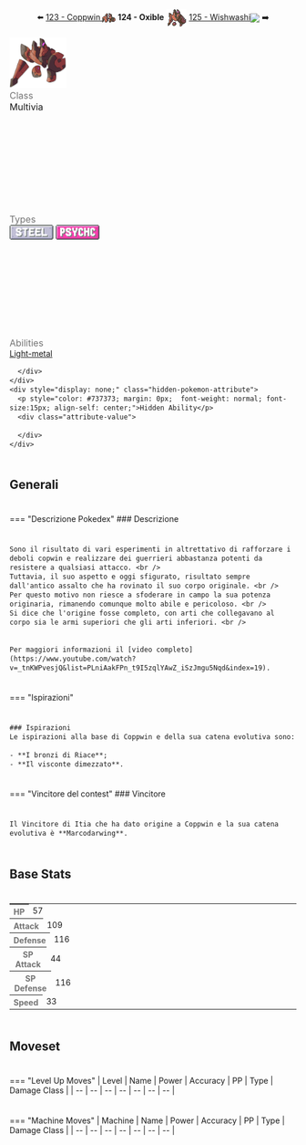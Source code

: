 <div style="text-align: center; margin-bottom: 20px;">
  ⬅️ <a href="https://avventureaditia.github.io/itia-wiki/pokemon/123-coppwin/"> 123 - Coppwin <img src="../../img/icon/coppwin.png" style="vertical-align: middle;"></a>
  <strong>124 - Oxible</strong> 
  <img src="../../img/icon/oxible.png" style="vertical-align: middle;">
  <a href="https://avventureaditia.github.io/itia-wiki/pokemon/125-wishwashi-itia/"> 125 - Wishwashi<img src="../../img/icon/wishwashi-itia.png" style="vertical-align: middle;"></a> ➡️
</div>

<div class="pokemon-attribute-container">
  <img src="../../img/pokemon/oxible.png" width="100"/>

  <div style="display: grid; grid-template-rows: 1fr 1fr 1fr; row-gap: 0.5rem;">
    <div class="pokemon-attribute">
        <p style="color: #737373; margin: 0px;  font-weight: normal; font-size:16px; align-self: center;">Class</p>
        <div class="attribute-value">
          <p style="margin: 0px;  font-weight: normal; font-size:16px; align-self: center;">Multivia</p>
        </div>
      </div>
    <div class="pokemon-attribute">
      <p style="color: #737373; margin: 0px; font-weight: normal; font-size: 16px; align-self: center;">Types</p>
      <div class="attribute-value" style="column-gap: 0.5rem;">
        <img src='../../img/types/steel.png' style='width: 77px; height: 26px;'/>
        <img src='../../img/types/psychic.png' style='width: 77px; height: 26px;'/>
      </div>
    </div>
    <div class="pokemon-attribute">
      <p style="color: #737373; margin: 0px;  font-weight: normal; font-size:16px; align-self: center;">Abilities</p>
      <div class="attribute-value">
        <a href='' title="This Pokemon has half the usual weight for its species.">Light-metal</a>
        
      </div>
    </div>
    <div style="display: none;" class="hidden-pokemon-attribute">
      <p style="color: #737373; margin: 0px;  font-weight: normal; font-size:15px; align-self: center;">Hidden Ability</p>
      <div class="attribute-value">
        
      </div>
    </div>
  </div>
</div>

## Generali

=== "Descrizione Pokedex"
    ### Descrizione

    Sono il risultato di vari esperimenti in altrettativo di rafforzare i deboli copwin e realizzare dei guerrieri abbastanza potenti da resistere a qualsiasi attacco. <br />
    Tuttavia, il suo aspetto e oggi sfigurato, risultato sempre dall'antico assalto che ha rovinato il suo corpo originale. <br />
    Per questo motivo non riesce a sfoderare in campo la sua potenza originaria, rimanendo comunque molto abile e pericoloso. <br />
    Si dice che l'origine fosse completo, con arti che collegavano al corpo sia le armi superiori che gli arti inferiori. <br />


    Per maggiori informazioni il [video completo](https://www.youtube.com/watch?v=_tnKWPvesjQ&list=PLniAakFPn_t9I5zqlYAwZ_iSzJmgu5Nqd&index=19).

=== "Ispirazioni"

    ### Ispirazioni
    Le ispirazioni alla base di Coppwin e della sua catena evolutiva sono:
    
    - **I bronzi di Riace**;
    - **Il visconte dimezzato**.


=== "Vincitore del contest"
    ### Vincitore

    Il Vincitore di Itia che ha dato origine a Coppwin e la sua catena evolutiva è **Marcodarwing**.


## Base Stats
<table style="width: 100%">
  <tbody style="width: 100%;">
    <tr style="display: flex; align-items: center;">
      <th style="color: #737373;" >HP</th>
      <td style="border-top: none; width: 70px">57</td>
      <td style="width: 100%; min-width: 450px; border-top: none;">
        <div style="width: 22%;" class="ranking-bar rank-3">
        </div>
      </td>
    </tr>
    <tr style="display: flex; align-items: center;">
      <th style="color: #737373;">Attack</th>
      <td style="border-top: none; width: 70px">109</td>
      <td style="width: 100%; min-width: 450px; border-top: none;">
        <div style="width: 42%;" class="ranking-bar rank-5">
        </div>
      </td>
    </tr>
    <tr style="display: flex; align-items: center;">
      <th style="color: #737373;">Defense</th>
      <td style="border-top: none; width: 70px">116</td>
      <td style="width: 100%; min-width: 450px; border-top: none;">
        <div style="width: 45%;" class="ranking-bar rank-5">
        </div>
      </td>
    </tr>
    <tr style="display: flex; align-items: center;">
      <th style="color: #737373;">SP Attack</th>
      <td style="border-top: none; width: 70px">44</td>
      <td style="width: 100%; min-width: 450px; border-top: none;">
        <div style="width: 17%;" class="ranking-bar rank-2">
        </div>
      </td>
    </tr>
    <tr style="display: flex; align-items: center;">
      <th style="color: #737373;">SP Defense</th>
      <td style="border-top: none; width: 70px">116</td>
      <td style="width: 100%; min-width: 450px; border-top: none;">
        <div style="width: 45%;" class="ranking-bar rank-5">
        </div>
      </td>
    </tr>
    <tr style="display: flex; align-items: center;">
      <th style="color: #737373;">Speed</th>
      <td style="border-top: none; width: 70px">33</td>
      <td style="width: 100%; min-width: 450px; border-top: none;">
        <div style="width: 12%;" class="ranking-bar rank-2">
        </div>
      </td>
    </tr>
  </tbody>
</table>





## Moveset

=== "Level Up Moves"
    | Level | Name | Power | Accuracy | PP | Type | Damage Class |
        | -- | -- | -- | -- | -- | -- | -- |
        
        

=== "Machine Moves"
    | Machine | Name | Power | Accuracy | PP | Type | Damage Class |
        | -- | -- | -- | -- | -- | -- | -- |
        
        
